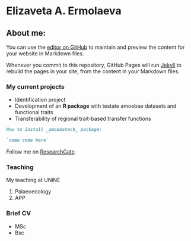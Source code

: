 # Elizaveta A. Ermolaeva

## About me:

You can use the [editor on GitHub](https://github.com/eaermolaeva/eaermolaeva.github.io/edit/main/README.md) to maintain and preview the content for your website in Markdown files.

Whenever you commit to this repository, GitHub Pages will run [Jekyll](https://jekyllrb.com/) to rebuild the pages in your site, from the content in your Markdown files.

### My current projects

- Identification project
- Development of an **R package** with testate amoebae datasets and functional traits
- Transferability of regional trait-based transfer functions

```markdown
How to install _amoebatech_ package:

`some code here`

```

Follow me on [ResearchGate](https://www.researchgate.net/profile/Elizaveta-Ermolaeva-2).

### Teaching

My teaching at UNiNE

1. Palaeoecology
2. APP

### Brief CV

- MSc
- Bsc
